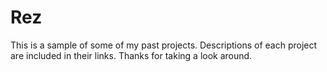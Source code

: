 Rez
===

This is a sample of some of my past projects.
Descriptions of each project are included in their links.
Thanks for taking a look around.

